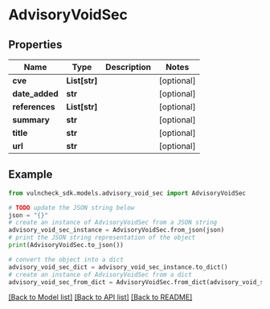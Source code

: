 # AdvisoryVoidSec


## Properties

Name | Type | Description | Notes
------------ | ------------- | ------------- | -------------
**cve** | **List[str]** |  | [optional] 
**date_added** | **str** |  | [optional] 
**references** | **List[str]** |  | [optional] 
**summary** | **str** |  | [optional] 
**title** | **str** |  | [optional] 
**url** | **str** |  | [optional] 

## Example

```python
from vulncheck_sdk.models.advisory_void_sec import AdvisoryVoidSec

# TODO update the JSON string below
json = "{}"
# create an instance of AdvisoryVoidSec from a JSON string
advisory_void_sec_instance = AdvisoryVoidSec.from_json(json)
# print the JSON string representation of the object
print(AdvisoryVoidSec.to_json())

# convert the object into a dict
advisory_void_sec_dict = advisory_void_sec_instance.to_dict()
# create an instance of AdvisoryVoidSec from a dict
advisory_void_sec_from_dict = AdvisoryVoidSec.from_dict(advisory_void_sec_dict)
```
[[Back to Model list]](../README.md#documentation-for-models) [[Back to API list]](../README.md#documentation-for-api-endpoints) [[Back to README]](../README.md)



